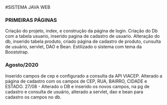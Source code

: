 #SISTEMA JAVA WEB
<!-- MODELO DE COMO ALTERAR ESTA PÁGINA  - INÍCIO DO QUE É VISTO A PARTIR DA LINHA 39 -->
<!-- You can use the [editor on GitHub](https://github.com/samrickbr/SistemaJavaWeb/edit/gh-pages/index.md) to maintain and preview the content for your website in Markdown files. -->
<!-- Whenever you commit to this repository, GitHub Pages will run [Jekyll](https://jekyllrb.com/) to rebuild the pages in your site, from the content in your Markdown files.-->
<!-- ### Markdown-->
<!-- Markdown is a lightweight and easy-to-use syntax for styling your writing. It includes conventions for-->
<!-- ```markdown-->

<!-- Syntax highlighted code block -->
<!--
# Header 1
## Header 2
### Header 3 -->
<!--
- Bulleted
- List
<!--
1. Numbered
2. List
<!--
**Bold** and _Italic_ and `Code` text
<!--
[Link](url) and ![Image](src)
```-->
<!--
For more details see [GitHub Flavored Markdown](https://guides.github.com/features/mastering-markdown/).-->
<!--
### Jekyll Themes-->
<!--
Your Pages site will use the layout and styles from the Jekyll theme you have selected in your [repository settings](https://github.com/samrickbr/SistemaJavaWeb/settings). The name of this theme is saved in the Jekyll `_config.yml` configuration file.-->
<!--
### Support or Contact-->
<!--
Having trouble with Pages? Check out our [documentation](https://docs.github.com/categories/github-pages-basics/) or [contact support](https://github.com/contact) and we’ll help you sort it out.
-->

### PRIMEIRAS PÁGINAS
Criação do projeto, index, e construção da página de login.
Criação do Db com a tabela usuario, inserido pagina de cadastro de usuario.
Alteração do db, inserido tabela produto, criado página de cadastro de produto, cunsulta de usuário, servlet, DAO e Bean.
Estilizado o sistema com tema da Booststrap.

###  Agosto/2020
Inserido campos de cep e configurado a consulta da API VIACEP.
Alterado a página de cadastro com os campos de CEP, RUA, BAIRRO, CIDADE e ESTADO.
27/08 - Alterado o DB e inserido os novos campos,  na pg de cadastro e consulta de usuário, alterado a servlet, dao e bean para cadastro os campos no db.
